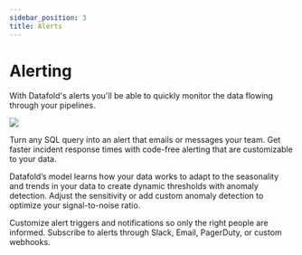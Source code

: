 ```yaml
---
sidebar_position: 3
title: Alerts
---
```

# Alerting

With Datafold's alerts you'll be able to quickly monitor the data flowing through your pipelines.&#x20;

![](../../static/img/alerts_gif.gif)

Turn any SQL query into an alert that emails or messages your team. Get faster incident response times with code-free alerting that are customizable to your data.

Datafold’s model learns how your data works to adapt to the seasonality and trends in your data to create dynamic thresholds with anomaly detection. Adjust the sensitivity or add custom anomaly detection to optimize your signal-to-noise ratio.

Customize alert triggers and notifications so only the right people are informed. Subscribe to alerts through Slack, Email, PagerDuty, or custom webhooks.


